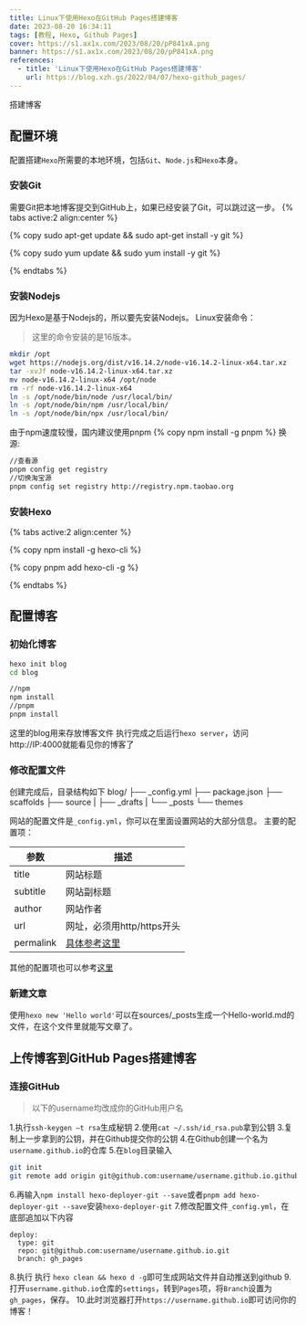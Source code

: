 ```yaml
---
title: Linux下使用Hexo在GitHub Pages搭建博客
date: 2023-08-20 16:34:11
tags: [教程, Hexo, Github Pages]
cover: https://s1.ax1x.com/2023/08/20/pP841xA.png
banner: https://s1.ax1x.com/2023/08/20/pP841xA.png
references:
  - title: 'Linux下使用Hexo在GitHub Pages搭建博客'
    url: https://blog.xzh.gs/2022/04/07/hexo-github_pages/
---
```


搭建博客

<!--more-->

## 配置环境
配置搭建`Hexo`所需要的本地环境，包括`Git`、`Node.js`和`Hexo`本身。

### 安装Git
需要Git把本地博客提交到GitHub上，如果已经安装了Git，可以跳过这一步。
{% tabs active:2 align:center %}

<!-- tab Debian系 -->
{% copy sudo apt-get update && sudo apt-get install -y git %}

<!-- tab RedHat系 -->
{% copy sudo yum update && sudo yum install -y git %}

{% endtabs %}

### 安装Nodejs
因为Hexo是基于Nodejs的，所以要先安装Nodejs。
Linux安装命令：
>这里的命令安装的是16版本。
``` BASH
mkdir /opt
wget https://nodejs.org/dist/v16.14.2/node-v16.14.2-linux-x64.tar.xz
tar -xvJf node-v16.14.2-linux-x64.tar.xz
mv node-v16.14.2-linux-x64 /opt/node
rm -rf node-v16.14.2-linux-x64
ln -s /opt/node/bin/node /usr/local/bin/
ln -s /opt/node/bin/npm /usr/local/bin/
ln -s /opt/node/bin/npx /usr/local/bin/
```
由于npm速度较慢，国内建议使用pnpm
{% copy npm install -g pnpm %}
换源:
``` BASH
//查看源
pnpm config get registry 
//切换淘宝源
pnpm config set registry http://registry.npm.taobao.org 
```

### 安装Hexo
{% tabs active:2 align:center %}

<!-- tab npm -->
{% copy npm install -g hexo-cli %}

<!-- tab pnpm -->
{% copy pnpm add hexo-cli -g %}

{% endtabs %}

## 配置博客
### 初始化博客
``` BASH
hexo init blog
cd blog

//npm
npm install
//pnpm
pnpm install
```
这里的blog用来存放博客文件
执行完成之后运行`hexo server`，访问http://IP:4000就能看见你的博客了

### 修改配置文件

创建完成后，目录结构如下
blog/
├── _config.yml
├── package.json
├── scaffolds
├── source
| ├── _drafts
| └── _posts
└── themes

网站的配置文件是`_config.yml`，你可以在里面设置网站的大部分信息。
主要的配置项：

| 参数 | 描述 |
| --- | --- |
| title | 网站标题 |
| subtitle | 网站副标题 |
| author | 网站作者 |
| url | 网址，必须用http/https开头 |
| permalink | [具体参考这里](https://hexo.io/zh-cn/docs/permalinks) |

其他的配置项也可以参考[这里](https://hexo.io/zh-cn/docs/configuration)

### 新建文章
使用`hexo new 'Hello world'`可以在sources/_posts生成一个Hello-world.md的文件，在这个文件里就能写文章了。

## 上传博客到GitHub Pages搭建博客
### 连接GitHub
>以下的username均改成你的GitHub用户名

1.执行`ssh-keygen –t rsa`生成秘钥
2.使用`cat ~/.ssh/id_rsa.pub`拿到公钥
3.复制上一步拿到的公钥，并在Github提交你的公钥
4.在Github创建一个名为`username.github.io`的仓库
5.在`blog`目录输入
``` BASH
git init
git remote add origin git@github.com:username/username.github.io.github
```
6.再输入`npm install hexo-deployer-git --save`或者`pnpm add hexo-deployer-git --save`安装`hexo-deployer-git`
7.修改配置文件`_config.yml`，在底部追加以下内容
``` CONFIG
deploy:
  type: git
  repo: git@github.com:username/username.github.io.git
  branch: gh_pages
```
8.执行 执行 `hexo clean && hexo d -g`即可生成网站文件并自动推送到github
9.打开`username.github.io`仓库的`settings`，转到`Pages`项，将`Branch`设置为`gh_pages`，保存。
10.此时浏览器打开`https://username.github.io`即可访问你的博客！